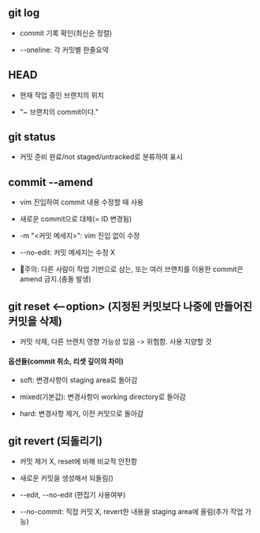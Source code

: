 ## git log

+ commit 기록 확인(최신순 정렬)

+ --oneline: 각 커밋별 한줄요약


## HEAD

+ 현재 작업 중인 브랜치의 위치

+ "~ 브랜치의 commit이다."

## git status

+ 커밋 준비 완료/not staged/untracked로 분류하여 표시


## commit --amend

+ vim 진입하여 commit 내용 수정할 때 사용

+ 새로운 commit으로 대체(= ID 변경됨)

+ -m "<커밋 메세지>": vim 진입 없이 수정

+ --no-edit: 커밋 메세지는 수정 X

+ :rotating_light:주의: 다른 사람이 작업 기반으로 삼는, 또는 여러 브랜치를 이용한 commit은 amend 금지.(충돌 발생)


## git reset <--option> <commit ID>(지정된 커밋보다 나중에 만들어진 커밋을 삭제)

+ 커밋 삭제, 다른 브랜치 영향 가능성 있음 -> 위험함. 사용 지양할 것

#### 옵션들(commit 취소, 리셋 깊이의 차이)

+ soft: 변경사항이 staging area로 돌아감

+ mixed(기본값): 변경사항이 working directory로 돌아감 

+ hard: 변경사항 제거, 이전 커밋으로 돌아감


## git revert <commitID>(되돌리기)

+ 커밋 제거 X, reset에 비해 비교적 안전함

+ 새로운 커밋을 생성해서 되돌림()

+ --edit, --no-edit (편집기 사용여부)

+ --no-commit: 직접 커밋 X, revert한 내용을 staging area에 올림(추가 작업 가능)